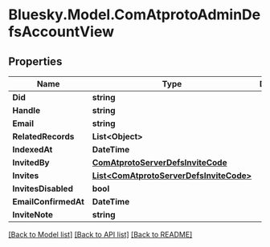 # Bluesky.Model.ComAtprotoAdminDefsAccountView

## Properties

Name | Type | Description | Notes
------------ | ------------- | ------------- | -------------
**Did** | **string** |  | 
**Handle** | **string** |  | 
**Email** | **string** |  | [optional] 
**RelatedRecords** | **List&lt;Object&gt;** |  | [optional] 
**IndexedAt** | **DateTime** |  | 
**InvitedBy** | [**ComAtprotoServerDefsInviteCode**](ComAtprotoServerDefsInviteCode.md) |  | [optional] 
**Invites** | [**List&lt;ComAtprotoServerDefsInviteCode&gt;**](ComAtprotoServerDefsInviteCode.md) |  | [optional] 
**InvitesDisabled** | **bool** |  | [optional] 
**EmailConfirmedAt** | **DateTime** |  | [optional] 
**InviteNote** | **string** |  | [optional] 

[[Back to Model list]](../README.md#documentation-for-models) [[Back to API list]](../README.md#documentation-for-api-endpoints) [[Back to README]](../README.md)

